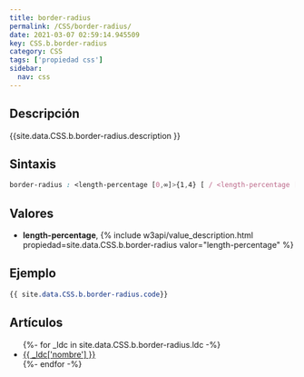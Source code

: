 ```yaml
---
title: border-radius
permalink: /CSS/border-radius/
date: 2021-03-07 02:59:14.945509
key: CSS.b.border-radius
category: CSS
tags: ['propiedad css']
sidebar: 
  nav: css
---
```


## Descripción
{{site.data.CSS.b.border-radius.description }}

## Sintaxis
~~~css
border-radius : <length-percentage [0,∞]>{1,4} [ / <length-percentage [0,∞]>{1,4} ]?
~~~

## Valores
* **length-percentage**,  {% include w3api/value_description.html propiedad=site.data.CSS.b.border-radius valor="length-percentage" %}

## Ejemplo
~~~css
{{ site.data.CSS.b.border-radius.code}}
~~~

## Artículos
<ul>
{%- for _ldc in site.data.CSS.b.border-radius.ldc -%}
   <li>
       <a href="{{_ldc['url'] }}">{{ _ldc['nombre'] }}</a>
   </li>
{%- endfor -%}
</ul>
